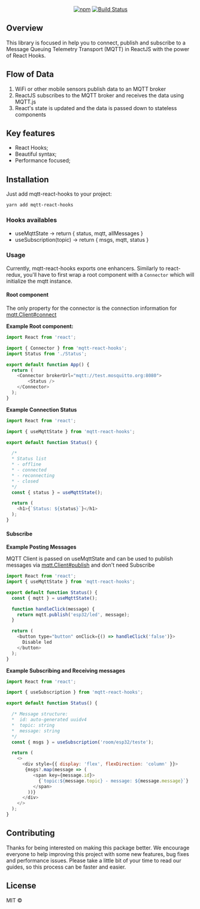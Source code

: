 <div align="center">

[![npm](https://img.shields.io/npm/v/mqtt-react-hooks?color=blue)](https://www.npmjs.com/package/@unform/core)<space><space>
[![Build Status](https://travis-ci.com/VictorHAS/mqtt-react-hooks.svg?branch=master&color=blue)](https://travis-ci.com/VictorHAS/mqtt-react-hooks)

</div>

## Overview

This library is focused in help you to connect, publish and subscribe to a Message Queuing Telemetry Transport (MQTT) in ReactJS with the power of React Hooks.

## Flow of Data
1. WiFi or other mobile sensors publish data to an MQTT broker
2. ReactJS subscribes to the MQTT broker and receives the data using MQTT.js
3. React's state is updated and the data is passed down to stateless components

## Key features
- React Hooks;
- Beautiful syntax;
- Performance focused;

## Installation

Just add mqtt-react-hooks to your project:

```
yarn add mqtt-react-hooks
```

### Hooks availables

- useMqttState -> return { status, mqtt, allMessages }
- useSubscription(topic) -> return { msgs, mqtt, status }

### Usage
Currently, mqtt-react-hooks exports one enhancers.
Similarly to react-redux, you'll have to first wrap a root component with a
```Connector``` which will initialize the mqtt instance.

#### Root component
The only property for the connector is the connection information for [mqtt.Client#connect](https://github.com/mqttjs/MQTT.js#connect)

**Example Root component:**
```js
import React from 'react';

import { Connector } from 'mqtt-react-hooks';
import Status from './Status';

export default function App() {
  return (
    <Connector brokerUrl="mqtt://test.mosquitto.org:8080">
        <Status />
    </Connector>
  );
}
```

**Example Connection Status**
```js
import React from 'react';

import { useMqttState } from 'mqtt-react-hooks';

export default function Status() {

  /*
  * Status list
  * - offline
  * - connected
  * - reconnecting
  * - closed
  */
  const { status } = useMqttState();

  return (
    <h1>{`Status: ${status}`}</h1>
  );
}
```

#### Subscribe
**Example Posting Messages**

MQTT Client is passed on useMqttState and can be used to publish messages via
[mqtt.Client#publish](https://github.com/mqttjs/MQTT.js#publish) and don't need Subscribe

```js
import React from 'react';
import { useMqttState } from 'mqtt-react-hooks';

export default function Status() {
  const { mqtt } = useMqttState();

  function handleClick(message) {
    return mqtt.publish('esp32/led', message);
  }

  return (
    <button type="button" onClick={() => handleClick('false')}>
      Disable led
    </button>
  );
}
```

**Example Subscribing and Receiving messages**
```js
import React from 'react';

import { useSubscription } from 'mqtt-react-hooks';

export default function Status() {

  /* Message structure:
  *  id: auto-generated uuidv4
  *  topic: string
  *  message: string
  */
  const { msgs } = useSubscription('room/esp32/teste');

  return (
    <>
      <div style={{ display: 'flex', flexDirection: 'column' }}>
       {msgs?.map(message => (
          <span key={message.id}>
            {`topic:${message.topic} - message: ${message.message}`}
          </span>
        ))}
      </div>
    </>
  );
}
```

## Contributing

Thanks for being interested on making this package better. We encourage everyone to help improving this project with some new features, bug fixes and performance issues. Please take a little bit of your time to read our guides, so this process can be faster and easier.

## License

MIT ©
